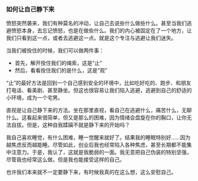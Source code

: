 ### 如何让自己静下来

愤怒突然袭来，我们有种莫名的冲动，让自己去说些什么做些什么。甚至当我们逃避愤怒本身，去忘记愤怒，也是在做些什么。我们的内心被固定在了一个地方，让我们只看到这一点，或者去逃避这一点。就是这个专注与逃避让我们迷失。

当我们被拴住的时候，我们可以做两件事：
- 首先，解开拴住我们的绳索，这是“止”
- 然后，看看拴住我们的是什么，这是“观”

“止”的最好方法是回到一个自己感到安全的环境中，比如吃好吃的、跑步、和朋友打电话、看美剧、甚至静坐。但这也很容易让我们陷入逃避，逃避到自己的舒适的小环境，成为一个宅男。

直视是让自己静下来的方法。坐在那里直视，看自己在逃避什么，痛苦什么，无聊什么。这看起来很简单，但又是那么的困难，因为情绪会盘旋在你的胸口，让你无法自拔。但是，这种自我蹂躏不就是静下来的开始吗？

我自己喜欢睡觉，有什么困难，睡一觉醒来就好了。结果我的睡眠特别好……因为越焦虑反而越能睡。尽管如此，创业后我也经常陷入各种焦虑，甚至长期都不能集中注意力。于是，我认了，这就是我脆弱的一面。我无意把自己伪装的特别坚强，尽管我也经常这么做。但是我也能接受这样的自己。

也许我们本来就不一定要静下来，有时候我真的在这么想，这么安慰自己。
